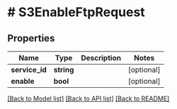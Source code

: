 # # S3EnableFtpRequest

## Properties

Name | Type | Description | Notes
------------ | ------------- | ------------- | -------------
**service_id** | **string** |  | [optional]
**enable** | **bool** |  | [optional]

[[Back to Model list]](../../README.md#models) [[Back to API list]](../../README.md#endpoints) [[Back to README]](../../README.md)
